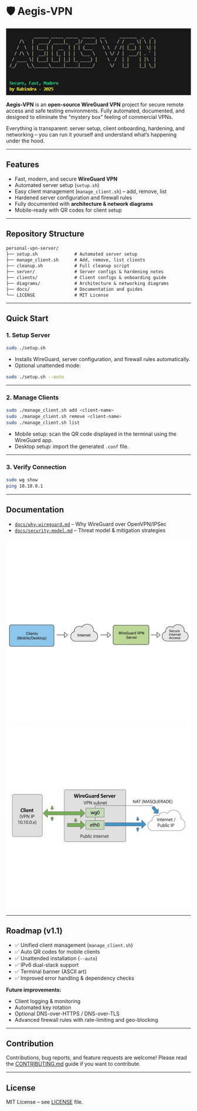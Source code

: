 # 🛡️ Aegis-VPN

![Aegis-VPN](https://github.com/rabindra789/aegis-vpn/blob/main/images/image.png)

**Aegis-VPN** is an **open-source WireGuard VPN** project for secure remote access and safe testing environments. Fully automated, documented, and designed to eliminate the “mystery box” feeling of commercial VPNs.

Everything is transparent: server setup, client onboarding, hardening, and networking – you can run it yourself and understand what’s happening under the hood.

---

## Features

* Fast, modern, and secure **WireGuard VPN**
* Automated server setup (`setup.sh`)
* Easy client management (`manage_client.sh`) – add, remove, list
* Hardened server configuration and firewall rules
* Fully documented with **architecture & network diagrams**
* Mobile-ready with QR codes for client setup

---

## Repository Structure

```
personal-vpn-server/
├── setup.sh              # Automated server setup
├── manage_client.sh      # Add, remove, list clients
├── cleanup.sh            # Full cleanup script
├── server/               # Server configs & hardening notes
├── clients/              # Client configs & onboarding guide
├── diagrams/             # Architecture & networking diagrams
├── docs/                 # Documentation and guides
└── LICENSE               # MIT License
```

---

## Quick Start

### 1. Setup Server

```bash
sudo ./setup.sh
```

* Installs WireGuard, server configuration, and firewall rules automatically.
* Optional unattended mode:

```bash
sudo ./setup.sh --auto
```

---

### 2. Manage Clients

```bash
sudo ./manage_client.sh add <client-name>
sudo ./manage_client.sh remove <client-name>
sudo ./manage_client.sh list
```

* Mobile setup: scan the QR code displayed in the terminal using the WireGuard app.
* Desktop setup: import the generated `.conf` file.

---

### 3. Verify Connection

```bash
sudo wg show
ping 10.10.0.1
```

---

## Documentation

* [`docs/why-wireguard.md`](docs/why-wireguard.md) – Why WireGuard over OpenVPN/IPSec
* [`docs/security-model.md`](docs/security-model.md) – Threat model & mitigation strategies

![VPN flow diagram](https://github.com/rabindra789/aegis-vpn/blob/main/diagrams/architecture.png)
![NAT & routing diagram](https://github.com/rabindra789/aegis-vpn/blob/main/diagrams/networking.png)

---

## Roadmap (v1.1)

* ✅ Unified client management (`manage_client.sh`)
* ✅ Auto QR codes for mobile clients
* ✅ Unattended installation (`--auto`)
* ✅ IPv6 dual-stack support
* ✅ Terminal banner (ASCII art)
* ✅ Improved error handling & dependency checks

**Future improvements:**

* Client logging & monitoring
* Automated key rotation
* Optional DNS-over-HTTPS / DNS-over-TLS
* Advanced firewall rules with rate-limiting and geo-blocking

---

## Contribution

Contributions, bug reports, and feature requests are welcome! Please read the [CONTRIBUTING.md](docs/contributing.md) guide if you want to contribute.

---

## License

MIT License – see [LICENSE](LICENSE) file.
